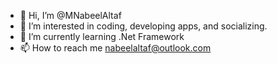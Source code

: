 - 👋 Hi, I’m @MNabeelAltaf
- 👀 I’m interested in coding, developing apps, and socializing.
- 🌱 I’m currently learning .Net Framework
- 📫 How to reach me nabeelaltaf@outlook.com
<!---
MNabeelAltaf/MNabeelAltaf is a ✨ special ✨ repository because its `README.md` (this file) appears on your GitHub profile.
You can click the Preview link to take a look at your changes.
--->
